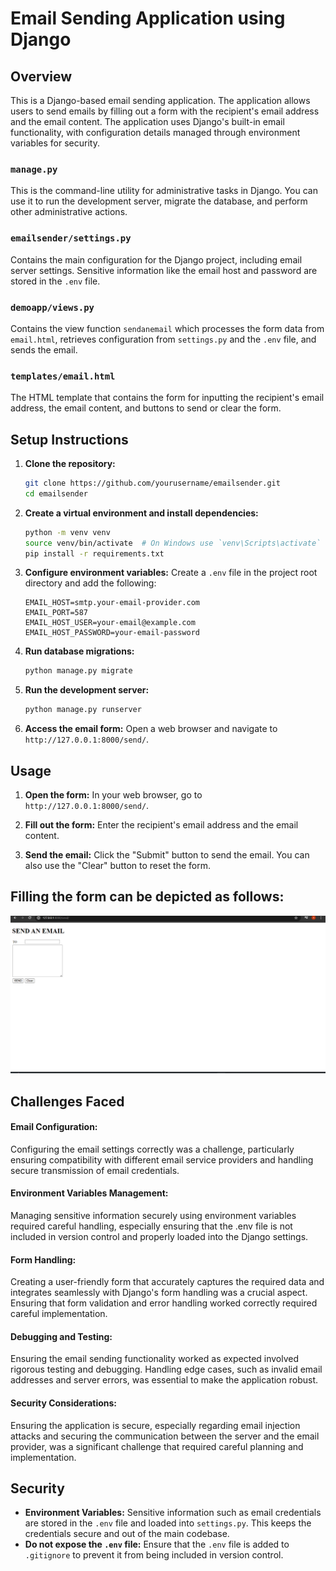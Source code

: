 # Email Sending Application using Django

## Overview

This is a Django-based email sending application. The application allows users to send emails by filling out a form with the recipient's email address and the email content. The application uses Django's built-in email functionality, with configuration details managed through environment variables for security.

### `manage.py`
This is the command-line utility for administrative tasks in Django. You can use it to run the development server, migrate the database, and perform other administrative actions.

### `emailsender/settings.py`
Contains the main configuration for the Django project, including email server settings. Sensitive information like the email host and password are stored in the `.env` file.

### `demoapp/views.py`
Contains the view function `sendanemail` which processes the form data from `email.html`, retrieves configuration from `settings.py` and the `.env` file, and sends the email.

### `templates/email.html`
The HTML template that contains the form for inputting the recipient's email address, the email content, and buttons to send or clear the form.

## Setup Instructions

1. **Clone the repository:**
   ```sh
   git clone https://github.com/yourusername/emailsender.git
   cd emailsender
   ```

2. **Create a virtual environment and install dependencies:**
   ```sh
   python -m venv venv
   source venv/bin/activate  # On Windows use `venv\Scripts\activate`
   pip install -r requirements.txt
   ```

3. **Configure environment variables:**
   Create a `.env` file in the project root directory and add the following:
   ```
   EMAIL_HOST=smtp.your-email-provider.com
   EMAIL_PORT=587
   EMAIL_HOST_USER=your-email@example.com
   EMAIL_HOST_PASSWORD=your-email-password
   ```

4. **Run database migrations:**
   ```sh
   python manage.py migrate
   ```

5. **Run the development server:**
   ```sh
   python manage.py runserver
   ```

6. **Access the email form:**
   Open a web browser and navigate to `http://127.0.0.1:8000/send/`.

## Usage

1. **Open the form:**
   In your web browser, go to `http://127.0.0.1:8000/send/`.

2. **Fill out the form:**
   Enter the recipient's email address and the email content.

3. **Send the email:**
   Click the "Submit" button to send the email. You can also use the "Clear" button to reset the form.

## Filling the form can be depicted as follows:
![Screenshot 2024-05-31 191827.png](Screenshot%202024-05-31%20191827.png)

## Challenges Faced
#### Email Configuration:
Configuring the email settings correctly was a challenge, particularly ensuring compatibility with different email service providers and handling secure transmission of email credentials.

#### Environment Variables Management:
Managing sensitive information securely using environment variables required careful handling, especially ensuring that the .env file is not included in version control and properly loaded into the Django settings.

#### Form Handling:
Creating a user-friendly form that accurately captures the required data and integrates seamlessly with Django's form handling was a crucial aspect. Ensuring that form validation and error handling worked correctly required careful implementation.

#### Debugging and Testing:
Ensuring the email sending functionality worked as expected involved rigorous testing and debugging. Handling edge cases, such as invalid email addresses and server errors, was essential to make the application robust.

#### Security Considerations:
Ensuring the application is secure, especially regarding email injection attacks and securing the communication between the server and the email provider, was a significant challenge that required careful planning and implementation.
## Security

- **Environment Variables:** Sensitive information such as email credentials are stored in the `.env` file and loaded into `settings.py`. This keeps the credentials secure and out of the main codebase.
- **Do not expose the `.env` file:** Ensure that the `.env` file is added to `.gitignore` to prevent it from being included in version control.
